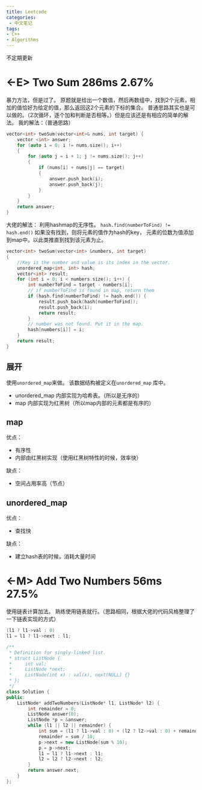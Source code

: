```yaml
---
title: Leetcode
categories:
 - 中文笔记
tags:
- C++
- Algorithms
---
```



不定期更新

# <-E> Two Sum 286ms 2.67%

暴力方法，但是过了。
原题就是给出一个数值，然后再数组中，找到2个元素，相加的值恰好为给定的值，那么返回这2个元素的下标的集合。
普通思路其实也是可以做的。（2次循环，逐个加和判断是否相等。）但是应该还是有相应的简单的解法。
我的解法：（普通思路）

```c++
vector<int> twoSum(vector<int>& nums, int target) {
    vector <int> answer;
    for (auto i = 0; i != nums.size(); i++)
    {
        for (auto j = i + 1; j != nums.size(); j++)
        {
            if (nums[i] + nums[j] == target)
            {
                answer.push_back(i);
                answer.push_back(j);
            }
        }
    }
    return answer;
}
```

大佬的解法：
利用hashmap的无序性。 `hash.find(numberToFind) != hash.end()` 如果没有找到，则将元素的值作为hash的key， 元素的位数为值添加到map中。以此类推直到找到该元素为止。

```c++
vector<int> twoSum(vector<int> &numbers, int target)
{
    //Key is the number and value is its index in the vector.
    unordered_map<int, int> hash;
    vector<int> result;
    for (int i = 0; i < numbers.size(); i++) {
        int numberToFind = target - numbers[i];
        // if numberToFind is found in map, return them
        if (hash.find(numberToFind) != hash.end()) {
            result.push_back(hash[numberToFind]);
            result.push_back(i);
            return result;
        }
        // number was not found. Put it in the map.
        hash[numbers[i]] = i;
    }
    return result;
}
```

## 展开

使用`unordered_map`来做。 该数据结构被定义在`unordered_map` 库中。

* unordered_map 内部实现为哈希表。（所以是无序的）
* map 内部实现为红黑树（所以map内部的元素都是有序的）

## map

优点：

* 有序性
* 内部由红黑树实现（使用红黑树特性的时候，效率快）

缺点：

* 空间占用率高（节点）

## unordered_map

优点：

* 查找快

缺点：

* 建立hash表的时候，消耗大量时间

# <-M> Add Two Numbers 56ms 27.5%

使用链表计算加法。
熟练使用链表就行。（思路相同，根据大佬的代码风格整理了一下链表实现的方式）

```c++
(l1 ? l1->val : 0)
l1 = l1 ? l1->next : l1;
```

```c++
/**
 * Definition for singly-linked list.
 * struct ListNode {
 *     int val;
 *     ListNode *next;
 *     ListNode(int x) : val(x), next(NULL) {}
 * };
 */
class Solution {
public:
    ListNode* addTwoNumbers(ListNode* l1, ListNode* l2) {
        int remainder = 0;
        ListNode answer(0);
        ListNode *p = &answer;
        while (l1 || l2 || remainder) {
            int sum = (l1 ? l1->val : 0) + (l2 ? l2->val : 0) + remainder;
            remainder = sum / 10;
            p->next = new ListNode(sum % 10);
            p = p->next;
            l1 = l1 ? l1->next : l1;
            l2 = l2 ? l2->next : l2;
        }
        return answer.next;
    }
};
```
